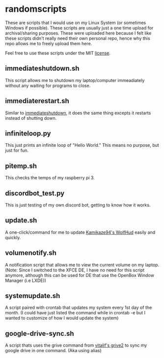 # randomscripts
These are scripts that I would use on my Linux System (or sometimes Windows if possible).
These scripts are usually just a one time upload for archival/sharing purposes.
These were uploaded here because I felt like these scripts didn't really need their own personal repo,
hence why this repo allows me to freely upload them here. 

Feel free to use these scripts under the MIT [license](LICENSE).

immediateshutdown.sh
--------------------

This script allows me to shutdown my laptop/computer immeadiately without any waiting for programs
to close.

immediaterestart.sh
--------------------

Similar to [immediateshutdown](immediateshutdown.sh), it does the same thing excepts it restarts instead
of shutting down.

infiniteloop.py
--------------

This just prints an infinite loop of "Hello World." This means no purpose, but just for fun.

pitemp.sh
---------

This checks the temps of my raspberry pi 3.


discordbot_test.py
------------------

This is just testing of my own discord bot, getting to know how it works. 


update.sh
---------

A one-click/command for me to update [Kamikaze94's WolfHud](https://github.com/Kamikaze94/WolfHUD) easily and quickly.


volumenotify.sh
---------------

A notification script that allows me to view the current volume on my laptop.
(Note: Since I switched to the XFCE DE, I have no need for this script anymore, although this can be used for DE that use
the OpenBox Window Manager (i.e LXDE))

systemupdate.sh
---------------

A script paired with crontab that updates my system every 1st day of the month. (I could have just listed the command while in crontab -e
but I wanted to customize of how I would update the system)

google-drive-sync.sh
--------------------

A script thats uses the grive command from [vitalif's grive2](https://github.com/vitalif/grive2) to sync my google drive in one command. (Aka using alias)
